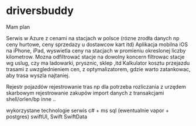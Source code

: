 # driversbuddy

Mam plan

Serwis w Azure z cenami na stacjach w polsce (rózne zrodła danych np ceny hurtowe, ceny sprzedazy u dostawcow kart itd)
Aplikacja mobilna iOS na iPhone, iPad, wyswietla ceny na stacjach w promieniu okreslonej liczby kilometrow.
Mozna odfiltrować stacje na dowolny koncern
filtrowac stacje wg uslug, czy ma ladowarki, prysznic, sklep ,itd
Kalkulator kosztu przejazdu trasami z uwzglednieniem cen, z optymalizatorem, gdzie warto zatankowac, aby trasa wyszla najtaniej.

Rejestr pojazdów
rejestrowanie tras np dla potrzeba rozliczania z urzędem skarbowym
rejestrowanie zakupów
import danych z transakcjami shell/orlen/bp inne ..

wykorzystane technologie serwis c# + ms sql (ewentualnie vapor + postgres)
swiftUI, Swift SwiftData
